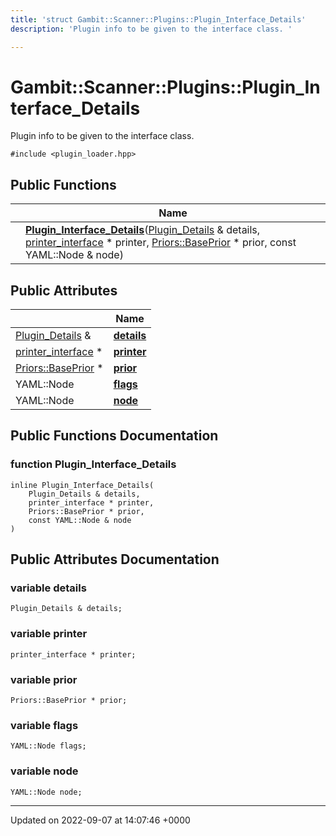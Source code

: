 ```yaml
---
title: 'struct Gambit::Scanner::Plugins::Plugin_Interface_Details'
description: 'Plugin info to be given to the interface class. '

---
```


# Gambit::Scanner::Plugins::Plugin_Interface_Details



Plugin info to be given to the interface class. 


`#include <plugin_loader.hpp>`

## Public Functions

|                | Name           |
| -------------- | -------------- |
| | **[Plugin_Interface_Details](/documentation/code/classes/structgambit_1_1scanner_1_1plugins_1_1plugin__interface__details/#function-plugin-interface-details)**([Plugin_Details](/documentation/code/classes/structgambit_1_1scanner_1_1plugins_1_1plugin__details/) & details, [printer_interface](/documentation/code/namespaces/namespacegambit_1_1scanner/#typedef-printer-interface) * printer, [Priors::BasePrior](/documentation/code/classes/classgambit_1_1priors_1_1baseprior/) * prior, const YAML::Node & node) |

## Public Attributes

|                | Name           |
| -------------- | -------------- |
| [Plugin_Details](/documentation/code/classes/structgambit_1_1scanner_1_1plugins_1_1plugin__details/) & | **[details](/documentation/code/classes/structgambit_1_1scanner_1_1plugins_1_1plugin__interface__details/#variable-details)**  |
| [printer_interface](/documentation/code/namespaces/namespacegambit_1_1scanner/#typedef-printer-interface) * | **[printer](/documentation/code/classes/structgambit_1_1scanner_1_1plugins_1_1plugin__interface__details/#variable-printer)**  |
| [Priors::BasePrior](/documentation/code/classes/classgambit_1_1priors_1_1baseprior/) * | **[prior](/documentation/code/classes/structgambit_1_1scanner_1_1plugins_1_1plugin__interface__details/#variable-prior)**  |
| YAML::Node | **[flags](/documentation/code/classes/structgambit_1_1scanner_1_1plugins_1_1plugin__interface__details/#variable-flags)**  |
| YAML::Node | **[node](/documentation/code/classes/structgambit_1_1scanner_1_1plugins_1_1plugin__interface__details/#variable-node)**  |

## Public Functions Documentation

### function Plugin_Interface_Details

```
inline Plugin_Interface_Details(
    Plugin_Details & details,
    printer_interface * printer,
    Priors::BasePrior * prior,
    const YAML::Node & node
)
```


## Public Attributes Documentation

### variable details

```
Plugin_Details & details;
```


### variable printer

```
printer_interface * printer;
```


### variable prior

```
Priors::BasePrior * prior;
```


### variable flags

```
YAML::Node flags;
```


### variable node

```
YAML::Node node;
```


-------------------------------

Updated on 2022-09-07 at 14:07:46 +0000